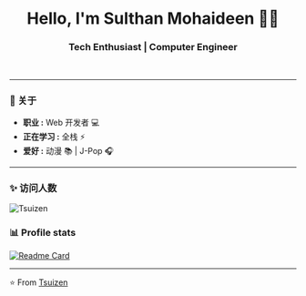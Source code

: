 <h1 align="center"> Hello, I'm Sulthan Mohaideen 👨‍💻 </h1>

<h3 align="center">  Tech Enthusiast | Computer Engineer </h3> <br>

<p align="center"> 
</p>

---------------------------------------------------------------------------------------------------------------------------------------------------------------------------------
### 🤔 关于
-  **职业 :**  Web 开发者 :computer:
-  **正在学习 :** 全栈 :zap:
-  **爱好 :** 动漫 :books: | J-Pop :headphones:

---------------------------------------------------------------------------------------------------------------------------------------------------------------------------------
### ✨ 访问人数

<p align="left"><img src="https://komarev.com/ghpvc/?username=Tsuizen" alt="Tsuizen" /></p>

### 📊 Profile stats
[![Readme Card](https://github-readme-stats.vercel.app/api?username=Tsuizen&show_icons=true&title_color=ffffff&icon_color=bb2acf&text_color=daf7dc&bg_color=151515)](https://github.com/anuraghazra/github-readme-stats)

-------------------------------------------------------------------------------------------------------------------------------------------------------------------------------

⭐️ From [Tsuizen](http://www.github.com/Tsuizen)
